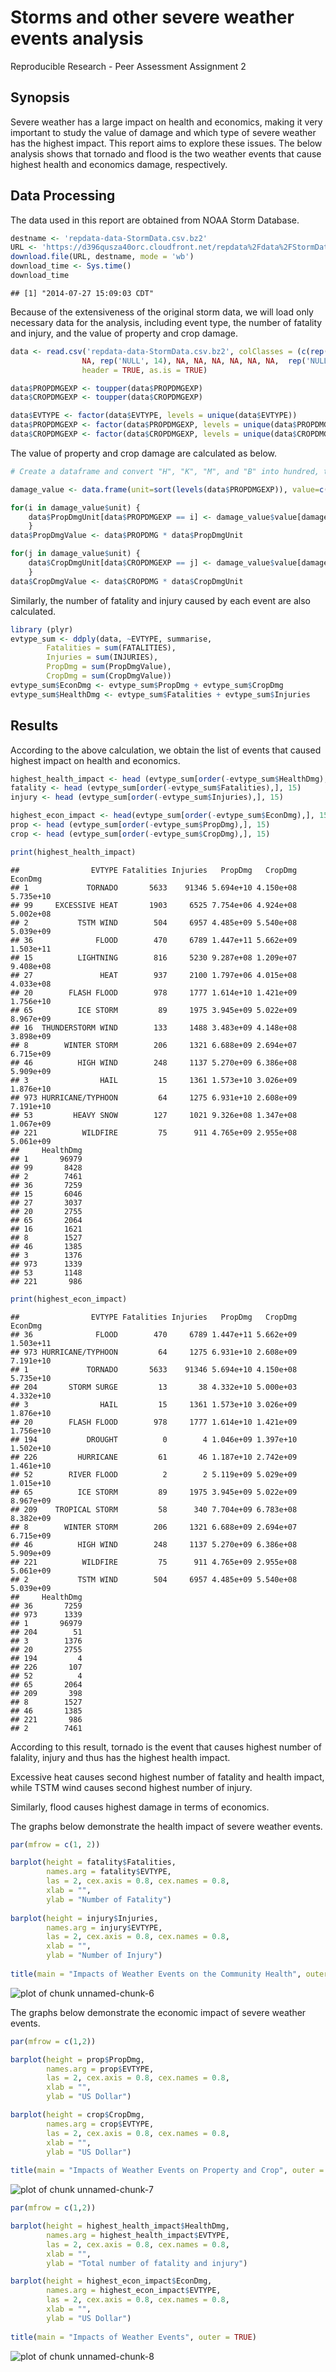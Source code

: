 # Storms and other severe weather events analysis
Reproducible Research - Peer Assessment Assignment 2

## Synopsis

Severe weather has a large impact on health and economics, making it very important to study the value of damage and which type of severe weather has the highest impact. This report aims to explore these issues. The below analysis shows that tornado and flood is the two weather events that cause highest health and economics damage, respectively. 

## Data Processing

The data used in this report are obtained from NOAA Storm Database.


```r
destname <- 'repdata-data-StormData.csv.bz2'
URL <- 'https://d396qusza40orc.cloudfront.net/repdata%2Fdata%2FStormData.csv.bz2'
download.file(URL, destname, mode = 'wb')
download_time <- Sys.time()
download_time
```

```
## [1] "2014-07-27 15:09:03 CDT"
```

Because of the extensiveness of the original storm data, we will load only necessary data for the analysis, including event type, the number of fatality and injury, and the value of property and crop damage.  


```r
data <- read.csv('repdata-data-StormData.csv.bz2', colClasses = (c(rep('NULL', 7), 
                NA, rep('NULL', 14), NA, NA, NA, NA, NA, NA,  rep('NULL', 9))), 
                header = TRUE, as.is = TRUE)

data$PROPDMGEXP <- toupper(data$PROPDMGEXP)
data$CROPDMGEXP <- toupper(data$CROPDMGEXP)

data$EVTYPE <- factor(data$EVTYPE, levels = unique(data$EVTYPE))
data$PROPDMGEXP <- factor(data$PROPDMGEXP, levels = unique(data$PROPDMGEXP))
data$CROPDMGEXP <- factor(data$CROPDMGEXP, levels = unique(data$CROPDMGEXP))
```

The value of property and crop damage are calculated as below.


```r
# Create a dataframe and convert "H", "K", "M", and "B" into hundred, thousand, million, and billion, respectively. 

damage_value <- data.frame(unit=sort(levels(data$PROPDMGEXP)), value=c(rep(1,13), 1e+09, 1e+02, 1e+03, 1e+06))

for(i in damage_value$unit) {
    data$PropDmgUnit[data$PROPDMGEXP == i] <- damage_value$value[damage_value$unit == i]
    }
data$PropDmgValue <- data$PROPDMG * data$PropDmgUnit

for(j in damage_value$unit) {
    data$CropDmgUnit[data$CROPDMGEXP == j] <- damage_value$value[damage_value$unit == j]
    }
data$CropDmgValue <- data$CROPDMG * data$CropDmgUnit
```

Similarly, the number of fatality and injury caused by each event are also calculated.


```r
library (plyr)
evtype_sum <- ddply(data, ~EVTYPE, summarise, 
        Fatalities = sum(FATALITIES), 
        Injuries = sum(INJURIES), 
        PropDmg = sum(PropDmgValue), 
        CropDmg = sum(CropDmgValue))
evtype_sum$EconDmg <- evtype_sum$PropDmg + evtype_sum$CropDmg
evtype_sum$HealthDmg <- evtype_sum$Fatalities + evtype_sum$Injuries
```

## Results

According to the above calculation, we obtain the list of events that caused highest impact on health and economics.


```r
highest_health_impact <- head (evtype_sum[order(-evtype_sum$HealthDmg),], 15)
fatality <- head (evtype_sum[order(-evtype_sum$Fatalities),], 15)
injury <- head (evtype_sum[order(-evtype_sum$Injuries),], 15)

highest_econ_impact <- head(evtype_sum[order(-evtype_sum$EconDmg),], 15)
prop <- head (evtype_sum[order(-evtype_sum$PropDmg),], 15)
crop <- head (evtype_sum[order(-evtype_sum$CropDmg),], 15)

print(highest_health_impact)
```

```
##                EVTYPE Fatalities Injuries   PropDmg   CropDmg   EconDmg
## 1             TORNADO       5633    91346 5.694e+10 4.150e+08 5.735e+10
## 99     EXCESSIVE HEAT       1903     6525 7.754e+06 4.924e+08 5.002e+08
## 2           TSTM WIND        504     6957 4.485e+09 5.540e+08 5.039e+09
## 36              FLOOD        470     6789 1.447e+11 5.662e+09 1.503e+11
## 15          LIGHTNING        816     5230 9.287e+08 1.209e+07 9.408e+08
## 27               HEAT        937     2100 1.797e+06 4.015e+08 4.033e+08
## 20        FLASH FLOOD        978     1777 1.614e+10 1.421e+09 1.756e+10
## 65          ICE STORM         89     1975 3.945e+09 5.022e+09 8.967e+09
## 16  THUNDERSTORM WIND        133     1488 3.483e+09 4.148e+08 3.898e+09
## 8        WINTER STORM        206     1321 6.688e+09 2.694e+07 6.715e+09
## 46          HIGH WIND        248     1137 5.270e+09 6.386e+08 5.909e+09
## 3                HAIL         15     1361 1.573e+10 3.026e+09 1.876e+10
## 973 HURRICANE/TYPHOON         64     1275 6.931e+10 2.608e+09 7.191e+10
## 53         HEAVY SNOW        127     1021 9.326e+08 1.347e+08 1.067e+09
## 221          WILDFIRE         75      911 4.765e+09 2.955e+08 5.061e+09
##     HealthDmg
## 1       96979
## 99       8428
## 2        7461
## 36       7259
## 15       6046
## 27       3037
## 20       2755
## 65       2064
## 16       1621
## 8        1527
## 46       1385
## 3        1376
## 973      1339
## 53       1148
## 221       986
```

```r
print(highest_econ_impact)
```

```
##                EVTYPE Fatalities Injuries   PropDmg   CropDmg   EconDmg
## 36              FLOOD        470     6789 1.447e+11 5.662e+09 1.503e+11
## 973 HURRICANE/TYPHOON         64     1275 6.931e+10 2.608e+09 7.191e+10
## 1             TORNADO       5633    91346 5.694e+10 4.150e+08 5.735e+10
## 204       STORM SURGE         13       38 4.332e+10 5.000e+03 4.332e+10
## 3                HAIL         15     1361 1.573e+10 3.026e+09 1.876e+10
## 20        FLASH FLOOD        978     1777 1.614e+10 1.421e+09 1.756e+10
## 194           DROUGHT          0        4 1.046e+09 1.397e+10 1.502e+10
## 226         HURRICANE         61       46 1.187e+10 2.742e+09 1.461e+10
## 52        RIVER FLOOD          2        2 5.119e+09 5.029e+09 1.015e+10
## 65          ICE STORM         89     1975 3.945e+09 5.022e+09 8.967e+09
## 209    TROPICAL STORM         58      340 7.704e+09 6.783e+08 8.382e+09
## 8        WINTER STORM        206     1321 6.688e+09 2.694e+07 6.715e+09
## 46          HIGH WIND        248     1137 5.270e+09 6.386e+08 5.909e+09
## 221          WILDFIRE         75      911 4.765e+09 2.955e+08 5.061e+09
## 2           TSTM WIND        504     6957 4.485e+09 5.540e+08 5.039e+09
##     HealthDmg
## 36       7259
## 973      1339
## 1       96979
## 204        51
## 3        1376
## 20       2755
## 194         4
## 226       107
## 52          4
## 65       2064
## 209       398
## 8        1527
## 46       1385
## 221       986
## 2        7461
```

According to this result, tornado is the event that causes highest number of falality, injury and thus has the highest health impact. 

Excessive heat causes second highest number of fatality and health impact, while TSTM wind causes second highest number of injury. 

Similarly, flood causes highest damage in terms of economics.

The graphs below demonstrate the health impact of severe weather events.


```r
par(mfrow = c(1, 2))

barplot(height = fatality$Fatalities,
        names.arg = fatality$EVTYPE,
        las = 2, cex.axis = 0.8, cex.names = 0.8, 
        xlab = "",
        ylab = "Number of Fatality")
        
barplot(height = injury$Injuries,
        names.arg = injury$EVTYPE,
        las = 2, cex.axis = 0.8, cex.names = 0.8, 
        xlab = "",
        ylab = "Number of Injury")
        
title(main = "Impacts of Weather Events on the Community Health", outer = TRUE)
```

![plot of chunk unnamed-chunk-6](figure/unnamed-chunk-6.png) 

The graphs below demonstrate the economic impact of severe weather events.


```r
par(mfrow = c(1,2))

barplot(height = prop$PropDmg,
        names.arg = prop$EVTYPE,
        las = 2, cex.axis = 0.8, cex.names = 0.8, 
        xlab = "",
        ylab = "US Dollar")

barplot(height = crop$CropDmg,
        names.arg = crop$EVTYPE,
        las = 2, cex.axis = 0.8, cex.names = 0.8, 
        xlab = "",
        ylab = "US Dollar")
        
title(main = "Impacts of Weather Events on Property and Crop", outer = TRUE)
```

![plot of chunk unnamed-chunk-7](figure/unnamed-chunk-7.png) 


```r
par(mfrow = c(1,2))

barplot(height = highest_health_impact$HealthDmg,
        names.arg = highest_health_impact$EVTYPE,
        las = 2, cex.axis = 0.8, cex.names = 0.8, 
        xlab = "",
        ylab = "Total number of fatality and injury")

barplot(height = highest_econ_impact$EconDmg,
        names.arg = highest_econ_impact$EVTYPE,
        las = 2, cex.axis = 0.8, cex.names = 0.8, 
        xlab = "",
        ylab = "US Dollar")
        
title(main = "Impacts of Weather Events", outer = TRUE)
```

![plot of chunk unnamed-chunk-8](figure/unnamed-chunk-8.png) 

